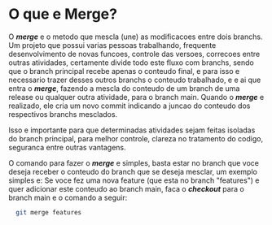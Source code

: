 # O que e **Merge**?

O **_merge_** e o metodo que mescla (une) as modificacoes entre dois branchs. Um projeto que possui varias pessoas trabalhando, frequente desenvolvimento de novas funcoes, controle das versoes, correcoes entre outras atividades, certamente divide todo este fluxo com branchs, sendo que o branch principal recebe apenas o conteudo final, e para isso e necessario trazer desses outros branchs o conteudo trabalhado, e e ai que entra o **_merge_**, fazendo a mescla do conteudo de um branch de uma release ou qualquer outra atividade, para o branch main.
Quando o **_merge_** e realizado, ele cria um novo commit indicando a juncao do conteudo dos respectivos branchs mesclados.

Isso e importante para que determinadas atividades sejam feitas isoladas do branch principal, para melhor controle, clareza no tratamento do codigo, seguranca entre outras vantagens.

O comando para fazer o **_merge_** e simples, basta estar no branch que voce deseja receber o conteudo do branch que se deseja mesclar, um exemplo simples e:
Se voce fez uma nova feature (que esta no branch "features") e quer adicionar este conteudo ao branch main, faca o **_checkout_** para o branch main e o comando a seguir:

```bash
  git merge features
```

